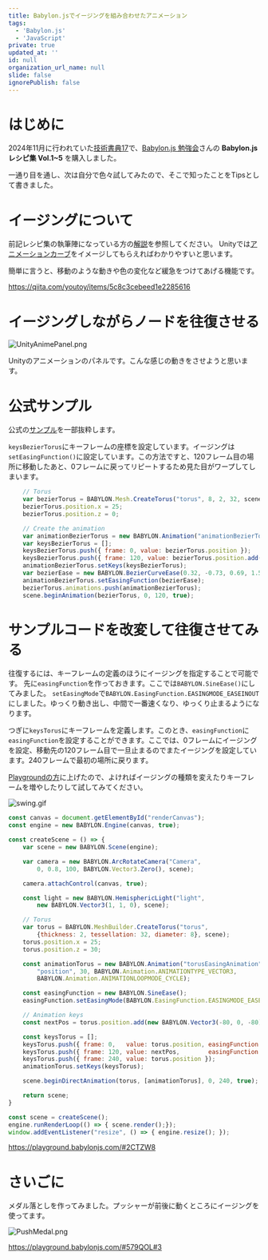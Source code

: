 ```yaml
---
title: Babylon.jsでイージングを組み合わせたアニメーション
tags:
  - 'Babylon.js'
  - 'JavaScript'
private: true
updated_at: ''
id: null
organization_url_name: null
slide: false
ignorePublish: false
---
```

# はじめに

2024年11月に行われていた[技術書典17](https://techbookfest.org/event/tbf17)で、[Babylon.js 勉強会](https://techbookfest.org/organization/dqewxtYMsQVP3EiYjeQyCH)さんの **Babylon.js レシピ集 Vol.1~5** を購入しました。

一通り目を通し、次は自分で色々試してみたので、そこで知ったことをTipsとして書きました。

# イージングについて

前記レシピ集の執筆陣になっている方の[解説](https://qiita.com/youtoy/items/5c8c3cebeed1e2285616)を参照してください。
Unityでは[アニメーションカーブ](https://docs.unity3d.com/ja/2022.3/Manual/animeditor-AnimationCurves.html)をイメージしてもらえればわかりやすいと思います。

簡単に言うと、移動のような動きや色の変化など緩急をつけてあげる機能です。

https://qiita.com/youtoy/items/5c8c3cebeed1e2285616


# イージングしながらノードを往復させる

![UnityAnimePanel.png](https://qiita-image-store.s3.ap-northeast-1.amazonaws.com/0/3569302/3774e525-7b68-368b-22dd-f3e64ef6322f.png)

Unityのアニメーションのパネルです。こんな感じの動きをさせようと思います。


# 公式サンプル

公式の[サンプル](https://playground.babylonjs.com/#8ZNVGR)を一部抜粋します。

`keysBezierTorus`にキーフレームの座標を設定しています。イージングは`setEasingFunction()`に設定しています。この方法ですと、120フレーム目の場所に移動したあと、0フレームに戻ってリピートするため見た目がワープしてしまいます。

```javascript
    // Torus
    var bezierTorus = BABYLON.Mesh.CreateTorus("torus", 8, 2, 32, scene, false);
    bezierTorus.position.x = 25;
    bezierTorus.position.z = 0;

    // Create the animation
    var animationBezierTorus = new BABYLON.Animation("animationBezierTorus", "position", 30, BABYLON.Animation.ANIMATIONTYPE_VECTOR3, BABYLON.Animation.ANIMATIONLOOPMODE_CYCLE);
    var keysBezierTorus = [];
    keysBezierTorus.push({ frame: 0, value: bezierTorus.position });
    keysBezierTorus.push({ frame: 120, value: bezierTorus.position.add(new BABYLON.Vector3(-80, 0, 0)) });
    animationBezierTorus.setKeys(keysBezierTorus);
    var bezierEase = new BABYLON.BezierCurveEase(0.32, -0.73, 0.69, 1.59);
    animationBezierTorus.setEasingFunction(bezierEase);
    bezierTorus.animations.push(animationBezierTorus);
    scene.beginAnimation(bezierTorus, 0, 120, true);
```

# サンプルコードを改変して往復させてみる

往復するには、キーフレームの定義のほうにイージングを指定することで可能です。
先に`easingFunction`を作っておきます。ここでは`BABYLON.SineEase()`にしてみました。
`setEasingMode`で`BABYLON.EasingFunction.EASINGMODE_EASEINOUT`にしました。ゆっくり動き出し、中間で一番速くなり、ゆっくり止まるようになります。

つぎに`keysTorus`にキーフレームを定義します。このとき、`easingFunction`に`easingFunction`を設定することができます。ここでは、0フレームにイージングを設定、移動先の120フレーム目で一旦止まるのでまたイージングを設定しています。240フレームで最初の場所に戻ります。

[Playgroundの方](https://playground.babylonjs.com/#2CTZW8)に上げたので、よければイージングの種類を変えたりキーフレームを増やしたりして試してみてください。

![swing.gif](https://qiita-image-store.s3.ap-northeast-1.amazonaws.com/0/3569302/ff2ea4aa-6dd9-91a3-0802-754464d673fe.gif)

```javascript
const canvas = document.getElementById("renderCanvas");
const engine = new BABYLON.Engine(canvas, true);

const createScene = () => {
    var scene = new BABYLON.Scene(engine);

    var camera = new BABYLON.ArcRotateCamera("Camera",
        0, 0.8, 100, BABYLON.Vector3.Zero(), scene);

    camera.attachControl(canvas, true);

    const light = new BABYLON.HemisphericLight("light",
        new BABYLON.Vector3(1, 1, 0), scene);

    // Torus
    var torus = BABYLON.MeshBuilder.CreateTorus("torus",
        {thickness: 2, tessellation: 32, diameter: 8}, scene);
    torus.position.x = 25;
    torus.position.z = 30;

    const animationTorus = new BABYLON.Animation("torusEasingAnimation",
        "position", 30, BABYLON.Animation.ANIMATIONTYPE_VECTOR3,
        BABYLON.Animation.ANIMATIONLOOPMODE_CYCLE);

    const easingFunction = new BABYLON.SineEase();
    easingFunction.setEasingMode(BABYLON.EasingFunction.EASINGMODE_EASEINOUT);

    // Animation keys
    const nextPos = torus.position.add(new BABYLON.Vector3(-80, 0, -80));

    const keysTorus = [];
    keysTorus.push({ frame: 0,   value: torus.position, easingFunction: easingFunction });
    keysTorus.push({ frame: 120, value: nextPos,        easingFunction: easingFunction });
    keysTorus.push({ frame: 240, value: torus.position });
    animationTorus.setKeys(keysTorus);

    scene.beginDirectAnimation(torus, [animationTorus], 0, 240, true);

    return scene;
}

const scene = createScene();
engine.runRenderLoop(() => { scene.render();});
window.addEventListener("resize", () => { engine.resize(); });
```

https://playground.babylonjs.com/#2CTZW8

# さいごに

メダル落としを作ってみました。プッシャーが前後に動くところにイージングを使ってます。

![PushMedal.png](https://qiita-image-store.s3.ap-northeast-1.amazonaws.com/0/3569302/e0724ffb-b6ce-682c-4f85-2f0436fc24a9.png)

https://playground.babylonjs.com/#579QOL#3
